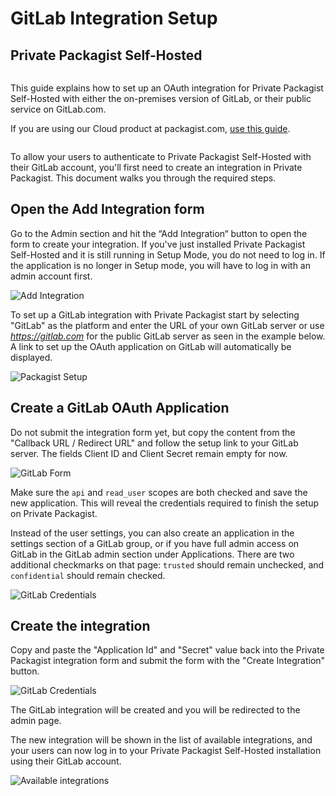 # GitLab Integration Setup
## Private Packagist Self-Hosted

<div class="row column">
    <div class="callout success">
        <p>This guide explains how to set up an OAuth integration for Private Packagist Self-Hosted with either the on-premises version of GitLab, or their public service on GitLab.com.</p>
        <p>If you are using our Cloud product at packagist.com, <a href="/docs/cloud/gitlab-integration-setup">use this guide</a>.</p>
    </div>
</div>

To allow your users to authenticate to Private Packagist Self-Hosted with their GitLab account, you'll
first need to create an integration in Private Packagist. This document walks you through the required steps.

## Open the Add Integration form
Go to the Admin section and hit the “Add Integration“ button to open the form to create your integration. If you've just
installed Private Packagist Self-Hosted and it is still running in Setup Mode, you do not need to log in. If the application
is no longer in Setup mode, you will have to log in with an admin account first.

![Add Integration](/Resources/public/img/docs/self-hosted/08-integration-create.png)

To set up a GitLab integration with Private Packagist start by selecting "GitLab" as the platform and enter the URL of 
your own GitLab server or use <i>https://gitlab.com</i> for the public GitLab server as seen in the example below. 
A link to set up the OAuth application on GitLab will automatically be displayed.

![Packagist Setup](/Resources/public/img/docs/integration-setup/self-hosted/gitlab-01-packagist-setup.png)

## Create a GitLab OAuth Application
Do not submit the integration form yet, but copy the content from the "Callback URL / Redirect URL" and follow the 
setup link to your GitLab server. The fields Client ID and Client Secret remain empty for now.

![GitLab Form](/Resources/public/img/docs/integration-setup/self-hosted/gitlab-02-gitlab-form.png)

Make sure the `api` and `read_user` scopes are both checked and save the new application. This will reveal the credentials required to finish the setup on Private Packagist.

Instead of the user settings, you can also create an application in the settings section of a GitLab group, or if you
have full admin access on GitLab in the GitLab admin section under Applications.
There are two additional checkmarks on that page: `trusted` should remain unchecked, and `confidential` should remain checked.

![GitLab Credentials](/Resources/public/img/docs/integration-setup/gitlab-03-gitlab-credentials.png)

## Create the integration
Copy and paste the "Application Id" and "Secret" value back into the Private Packagist integration form and submit the form with the "Create Integration" button.

![GitLab Credentials](/Resources/public/img/docs/integration-setup/self-hosted/gitlab-04-packagist-form.png)

The GitLab integration will be created and you will be redirected to the admin page.

The new integration will be shown in the list of available integrations, and your users can
now log in to your Private Packagist Self-Hosted installation using their GitLab account.

![Available integrations](/Resources/public/img/docs/integration-setup/self-hosted/gitlab-05-integrations-overview.png)
